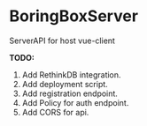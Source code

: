 # BoringBoxServer
ServerAPI for host vue-client 

**TODO:**
1. Add RethinkDB integration.
2. Add deployment script.
3. Add registration endpoint.
4. Add Policy for auth endpoint.
5. Add CORS for api.
